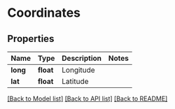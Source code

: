 # Coordinates

## Properties
Name | Type | Description | Notes
------------ | ------------- | ------------- | -------------
**long** | **float** | Longitude | 
**lat** | **float** | Latitude | 

[[Back to Model list]](../README.md#documentation-for-models) [[Back to API list]](../README.md#documentation-for-api-endpoints) [[Back to README]](../README.md)


